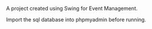 A project created using Swing for Event Management.

Import the sql database into phpmyadmin before running.
